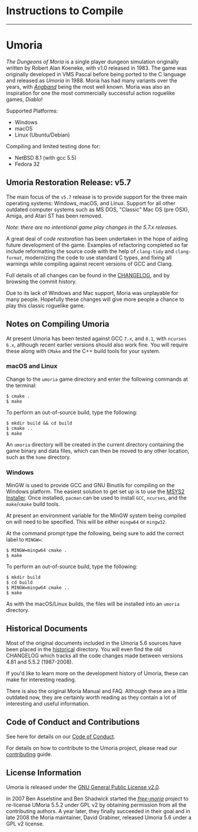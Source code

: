 # Instructions to Compile


---



# Umoria

_The Dungeons of Moria_ is a single player dungeon simulation originally
written by Robert Alan Koeneke, with v1.0 released in 1983. The game was
originally developed in VMS Pascal before being ported to the C language and
released as _Umoria_ in 1988. Moria has had many variants over the years, with
[_Angband_](http://rephial.org/) being the most well known. Moria was also an
inspiration for one the most commercially successful action roguelike games,
_Diablo_!

Supported Platforms:

- Windows
- macOS
- Linux (Ubuntu/Debian)

Compiling and limited testing done for:

- NetBSD 8.1 (with gcc 5.5)
- Fedora 32

## Umoria Restoration Release: v5.7

The main focus of the `v5.7` release is to provide support for the three main
operating systems: Windows, macOS, and Linux. Support for all other outdated
computer systems such as MS DOS, "Classic" Mac OS (pre OSX), Amiga, and
Atari ST has been removed.

_Note: there are no intentional game play changes in the 5.7.x releases._

A great deal of _code restoration_ has been undertaken in the hope of aiding
future development of the game. Examples of refactoring completed so far include
reformatting the source code with the help of `clang-tidy` and `clang-format`,
modernizing the code to use standard C types, and fixing all warnings while
compiling against recent versions of GCC and Clang.

Full details of all changes can be found in the [CHANGELOG](CHANGELOG.md), and
by browsing the commit history.

Due to its lack of Windows and Mac support, Moria was unplayable for many
people. Hopefully these changes will give more people a chance to play this
classic roguelike game.

## Notes on Compiling Umoria

At present Umoria has been tested against GCC `7.x`, and `8.1`, with
`ncurses 6.x`, although recent earlier versions should also work fine. You will
require these along with `CMake` and the C++ build tools for your system.

### macOS and Linux

Change to the `umoria` game directory and enter the following commands at the
terminal:

```
$ cmake .
$ make
```

To perform an out-of-source build, type the following:

```
$ mkdir build && cd build
$ cmake ..
$ make
```

An `umoria` directory will be created in the current directory containing the
game binary and data files, which can then be moved to any other location, such
as the `home` directory.

### Windows

MinGW is used to provide GCC and GNU Binutils for compiling on the Windows platform.
The easiest solution to get set up is to use the [MSYS2 Installer](http://msys2.github.io/).
Once installed, `pacman` can be used to install `GCC`, `ncurses`, and the
`make`/`cmake` build tools.

At present an environment variable for the MinGW system being compiled on will
need to be specified. This will be either `mingw64` or `mingw32`.

At the command prompt type the following, being sure to add the correct label
to `MINGW=`:

```
$ MINGW=mingw64 cmake .
$ make
```

To perform an out-of-source build, type the following:

```
$ mkdir build
$ cd build
$ MINGW=mingw64 cmake ..
$ make
```

As with the macOS/Linux builds, the files will be installed into an `umoria` directory.

## Historical Documents

Most of the original documents included in the Umoria 5.6 sources have been
placed in the [historical](historical) directory. You will even find the old
CHANGELOG which tracks all the code changes made between versions 4.81 and
5.5.2 (1987-2008).

If you'd like to learn more on the development history of Umoria, these can
make for interesting reading.

There is also the original Moria Manual and FAQ. Although these are a little
outdated now, they are certainly worth reading as they contain a lot of
interesting and useful information.

## Code of Conduct and Contributions

See here for details on our [Code of Conduct](CODE_OF_CONDUCT.md).

For details on how to contribute to the Umoria project, please read our
[contributing](CONTRIBUTING.md) guide.

## License Information

Umoria is released under the [GNU General Public License v2.0](LICENSE).

In 2007 Ben Asselstine and Ben Shadwick started the
[_free-moria_](http://free-moria.sourceforge.net/) project to re-license
UMoria 5.5.2 under GPL v2 by obtaining permission from all the contributing
authors. A year later, they finally succeeded in their goal and in late 2008
the Moria maintainer, David Grabiner, released Umoria 5.6 under a GPL v2 license.
